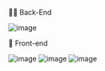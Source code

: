 
👩‍💻  Back-End

![image](https://github.com/ProgramaJao/ProgramaJao/assets/143650510/db9ccb4e-a97b-49aa-96ee-dbe95392e096)



🎨  Front-end

![image](https://github.com/ProgramaJao/ProgramaJao/assets/143650510/647e219a-c358-4ebd-866a-92e74efce18e) ![image](https://github.com/ProgramaJao/ProgramaJao/assets/143650510/dd394b04-6b49-4e3c-bf00-de0a3dd23725) ![image](https://github.com/ProgramaJao/ProgramaJao/assets/143650510/0c5ea91a-3217-4a88-b5df-871268ee6621)






